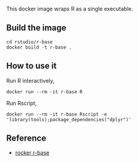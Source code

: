 This docker image wraps R as a single executable.


## Build the image

    cd rstudio/r-base
    docker build -t r-base .


## How to use it

Run R interactively,

    docker run --rm -it r-base R


Run Rscript,

    docker run --rm -it r-base Rscript -e 'library(tools);package_dependencies("dplyr")'


## Reference

* [rocker r-base](https://github.com/rocker-org/rocker/tree/master/r-base)
